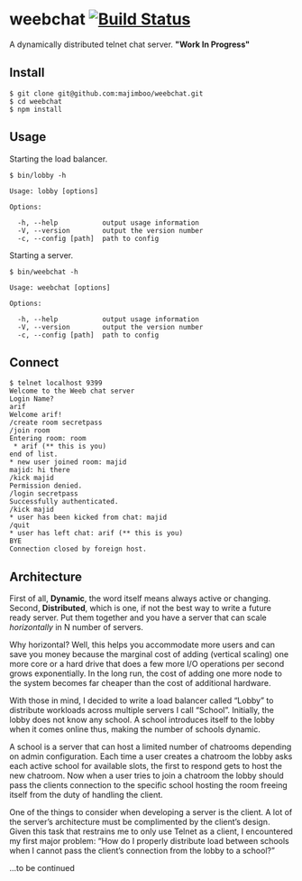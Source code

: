weebchat [![Build Status](https://travis-ci.org/majimboo/weebchat.svg?branch=master)](https://travis-ci.org/majimboo/weebchat)
========

A dynamically distributed telnet chat server. **"Work In Progress"**

Install
-------

    $ git clone git@github.com:majimboo/weebchat.git
    $ cd weebchat
    $ npm install

Usage
-----

Starting the load balancer.

    $ bin/lobby -h

    Usage: lobby [options]

    Options:

      -h, --help           output usage information
      -V, --version        output the version number
      -c, --config [path]  path to config

Starting a server.

    $ bin/weebchat -h

    Usage: weebchat [options]

    Options:

      -h, --help           output usage information
      -V, --version        output the version number
      -c, --config [path]  path to config

Connect
-------

    $ telnet localhost 9399
    Welcome to the Weeb chat server
    Login Name?
    arif
    Welcome arif!
    /create room secretpass
    /join room
    Entering room: room
     * arif (** this is you)
    end of list.
    * new user joined room: majid
    majid: hi there
    /kick majid
    Permission denied.
    /login secretpass
    Successfully authenticated.
    /kick majid
    * user has been kicked from chat: majid
    /quit
    * user has left chat: arif (** this is you)
    BYE
    Connection closed by foreign host.

Architecture
------------

First of all, **Dynamic**, the word itself means always active or changing. Second, **Distributed**, which is one, if not the best way to write a future ready server.  Put them together and you have a server that can scale _horizontally_ in N number of servers.

Why horizontal? Well, this helps you accommodate more users and can save you money because the marginal cost of adding (vertical scaling) one more core or a hard drive that does a few more I/O operations per second grows exponentially. In the long run, the cost of adding one more node to the system becomes far cheaper than the cost of additional hardware.

With those in mind, I decided to write a load balancer called “Lobby” to distribute workloads across multiple servers I call “School”. Initially, the lobby does not know any school. A school introduces itself to the lobby when it comes online thus, making the number of schools dynamic.

A school is a server that can host a limited number of chatrooms depending on admin configuration. Each time a user creates a chatroom the lobby asks each active school for available slots, the first to respond gets to host the new chatroom. Now when a user tries to join a chatroom the lobby should pass the clients connection to the specific school hosting the room freeing itself from the duty of handling the client.

One of the things to consider when developing a server is the client. A lot of the server’s architecture must be complimented by the client’s design. Given this task that restrains me to only use Telnet as a client, I encountered my first major problem: “How do I properly distribute load between schools when I cannot pass the client’s connection from the lobby to a school?”

...to be continued
